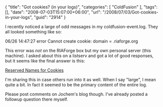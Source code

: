 {
	"title": "Got cookies? (in your logs)",
	"categories": [
		"ColdFusion"
	],
	"tags": [],
	"date": "2008-07-03T15:07:00+06:00",
	"url": "/2008/07/03/Got-cookies-in-your-logs",
	"guid": "2914"
}

I recently noticed a large of odd messages in my coldfusion-event.log. They all looked something like so:

06/26 14:47:27 error Cannot create cookie: domain = .riaforge.org

This error was <i>not</i> on the RIAForge box but my own personal server (this machine). I asked about this on a listserv and got a lot of good responses, but it seems like the final answer is this:

<a href="http://jochem.vandieten.net/2008/07/03/reserved-names-for-cookies/">Reserved Names for Cookies</a>

I'm sharing this in case others run into it as well. When I say "large", I mean quite a bit. In fact it seemed to be the primary content of the entire log.

Please post comments on Jochem's blog though. I've already posted a followup question there myself.